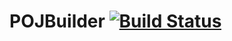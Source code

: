 # POJBuilder [![Build Status](https://travis-ci.org/rideau7c2/POJBuilder.svg?branch=master)](https://travis-ci.org/rideau7c2/POJBuilder)
